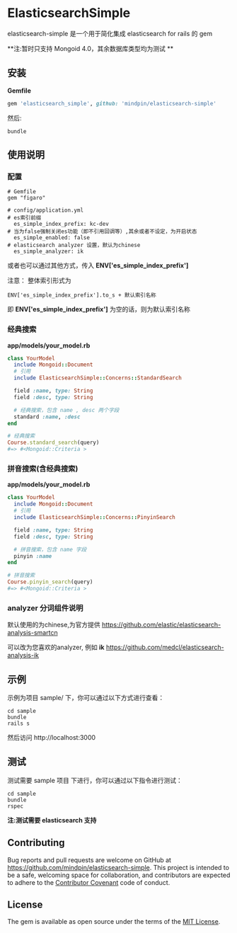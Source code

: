 # ElasticsearchSimple

elasticsearch-simple 是一个用于简化集成 elasticsearch for rails 的 gem

**注:暂时只支持 Mongoid 4.0，其余数据库类型均为测试 **

## 安装

**Gemfile**

```ruby
gem 'elasticsearch_simple', github: 'mindpin/elasticsearch-simple'
```

然后:
```shell
bundle
```

## 使用说明

### 配置
```
# Gemfile
gem "figaro"
```

```
# config/application.yml
# es索引前缀
  es_simple_index_prefix: kc-dev
# 当为false强制关闭es功能（即不引用回调等）,其余或者不设定，为开启状态
  es_simple_enabled: false
# elasticsearch analyzer 设置，默认为chinese
  es_simple_analyzer: ik
```

或者也可以通过其他方式，传入 **ENV['es_simple_index_prefix']**

注意： 整体索引形式为
```
ENV['es_simple_index_prefix'].to_s + 默认索引名称
```
即 **ENV['es_simple_index_prefix']** 为空的话，则为默认索引名称

### 经典搜索
**app/models/your_model.rb**
```ruby
class YourModel
  include Mongoid::Document
  # 引用
  include ElasticsearchSimple::Concerns::StandardSearch

  field :name, type: String
  field :desc, type: String

  # 经典搜索，包含 name , desc 两个字段
  standard :name, :desc
end
```

```ruby
# 经典搜索
Course.standard_search(query)
#=> #<Mongoid::Criteria >
```

### 拼音搜索(含经典搜索)
**app/models/your_model.rb**
```ruby
class YourModel
  include Mongoid::Document
  # 引用
  include ElasticsearchSimple::Concerns::PinyinSearch

  field :name, type: String
  field :desc, type: String

  # 拼音搜索，包含 name 字段
  pinyin :name
end
```

```ruby
# 拼音搜索
Course.pinyin_search(query)
#=> #<Mongoid::Criteria >
```

### analyzer 分词组件说明
默认使用的为chinese,为官方提供
https://github.com/elastic/elasticsearch-analysis-smartcn

可以改为您喜欢的analyzer, 例如 **ik**
https://github.com/medcl/elasticsearch-analysis-ik

## 示例

示例为项目 sample/ 下，你可以通过以下方式进行查看：
```shell
cd sample
bundle
rails s
```

然后访问 http://localhost:3000

## 测试

测试需要 sample 项目 下进行，你可以通过以下指令进行测试：
```shell
cd sample
bundle
rspec
```

**注:测试需要 elasticsearch 支持**

## Contributing

Bug reports and pull requests are welcome on GitHub at https://github.com/mindpin/elasticsearch-simple. This project is intended to be a safe, welcoming space for collaboration, and contributors are expected to adhere to the [Contributor Covenant](contributor-covenant.org) code of conduct.


## License

The gem is available as open source under the terms of the [MIT License](http://opensource.org/licenses/MIT).

